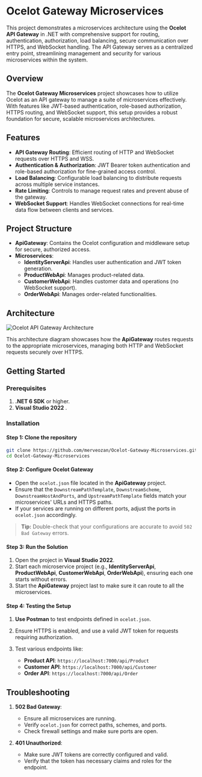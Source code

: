 
# Ocelot Gateway Microservices

This project demonstrates a microservices architecture using the **Ocelot API Gateway** in .NET with comprehensive support for routing, authentication, authorization, load balancing, secure communication over HTTPS, and WebSocket handling. The API Gateway serves as a centralized entry point, streamlining management and security for various microservices within the system.

## Overview

The **Ocelot Gateway Microservices** project showcases how to utilize Ocelot as an API gateway to manage a suite of microservices effectively. With features like JWT-based authentication, role-based authorization, HTTPS routing, and WebSocket support, this setup provides a robust foundation for secure, scalable microservices architectures.

## Features

- **API Gateway Routing**: Efficient routing of HTTP and WebSocket requests over HTTPS and WSS.
- **Authentication & Authorization**: JWT Bearer token authentication and role-based authorization for fine-grained access control.
- **Load Balancing**: Configurable load balancing to distribute requests across multiple service instances.
- **Rate Limiting**: Controls to manage request rates and prevent abuse of the gateway.
- **WebSocket Support**: Handles WebSocket connections for real-time data flow between clients and services.

## Project Structure

- **ApiGateway**: Contains the Ocelot configuration and middleware setup for secure, authorized access.
- **Microservices**:
  - **IdentityServerApi**: Handles user authentication and JWT token generation.
  - **ProductWebApi**: Manages product-related data.
  - **CustomerWebApi**: Handles customer data and operations (no WebSocket support).
  - **OrderWebApi**: Manages order-related functionalities.

## Architecture

![Ocelot API Gateway Architecture](images/Ocelot-Api-Gateway-Figure.png)

This architecture diagram showcases how the **ApiGateway** routes requests to the appropriate microservices, managing both HTTP and WebSocket requests securely over HTTPS.

## Getting Started

### Prerequisites

1. **.NET 6 SDK** or higher.
2. **Visual Studio 2022** .

### Installation

#### Step 1: Clone the repository

```bash
git clone https://github.com/merveozan/Ocelot-Gateway-Microservices.git
cd Ocelot-Gateway-Microservices
```

#### Step 2: Configure Ocelot Gateway

- Open the `ocelot.json` file located in the **ApiGateway** project.
- Ensure that the `DownstreamPathTemplate`, `DownstreamScheme`, `DownstreamHostAndPorts`, and `UpstreamPathTemplate` fields match your microservices' URLs and HTTPS paths.
- If your services are running on different ports, adjust the ports in `ocelot.json` accordingly.

> **Tip:** Double-check that your configurations are accurate to avoid `502 Bad Gateway` errors.

#### Step 3: Run the Solution

1. Open the project in **Visual Studio 2022**.
2. Start each microservice project (e.g., **IdentityServerApi**, **ProductWebApi**, **CustomerWebApi**, **OrderWebApi**), ensuring each one starts without errors.
3. Start the **ApiGateway** project last to make sure it can route to all the microservices.


#### Step 4: Testing the Setup

1. **Use Postman** to test endpoints defined in `ocelot.json`.
2. Ensure HTTPS is enabled, and use a valid JWT token for requests requiring authorization.
3. Test various endpoints like:

   - **Product API**: `https://localhost:7000/api/Product`
   - **Customer API**: `https://localhost:7000/api/Customer`
   - **Order API**: `https://localhost:7000/api/Order`

## Troubleshooting

1. **502 Bad Gateway**:
   - Ensure all microservices are running.
   - Verify `ocelot.json` for correct paths, schemes, and ports.
   - Check firewall settings and make sure ports are open.

2. **401 Unauthorized**:
   - Make sure JWT tokens are correctly configured and valid.
   - Verify that the token has necessary claims and roles for the endpoint.

